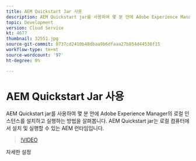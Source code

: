 ```yaml
---
title: AEM Quickstart Jar 사용
description: AEM Quickstart jar를 사용하여 몇 분 안에 Adobe Experience Manager의 로컬 인스턴스를 설치하고 실행하는 방법을 살펴봅니다. AEM Quickstart jar는 로컬 컴퓨터에서 설치 및 실행할 수 있는 AEM 런타임입니다.
topic: Development
version: Cloud Service
kt: 4677
thumbnail: 32551.jpg
source-git-commit: 0737cd2410b48dbaa9b6dfaaa27b854d44536f15
workflow-type: tm+mt
source-wordcount: '97'
ht-degree: 0%

---
```



# AEM Quickstart Jar 사용

AEM Quickstart jar를 사용하여 몇 분 안에 Adobe Experience Manager의 로컬 인스턴스를 설치하고 실행하는 방법을 살펴봅니다. AEM Quickstart jar는 로컬 컴퓨터에서 설치 및 실행할 수 있는 AEM 런타임입니다.

>[!VIDEO](https://video.tv.adobe.com/v/32551/?quality=12&learn=on)

자세한 설정